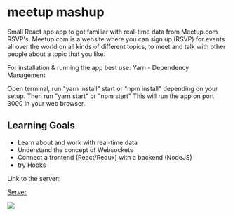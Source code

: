 # meetup mashup
Small React app app to got familiar with real-time data from Meetup.com RSVP's. 
Meetup.com is a website where you can sign up (RSVP) for events all over the world on all kinds of different topics, 
to meet and talk with other people about a topic that you like. 

For installation & running the app best use: Yarn - Dependency Management

Open terminal, run "yarn install" start or "npm install" depending on your setup. Then run "yarn start" or "npm start" This will run the app on port 3000 in your web browser.

## Learning Goals
* Learn about and work with real-time data
* Understand the concept of Websockets 
* Connect a frontend (React/Redux) with a backend (NodeJS)
* try Hooks

Link to the server:

[Server](https://github.com/oksmelnik/meetup)

![](meet-gif.gif)

